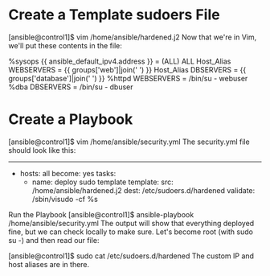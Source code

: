 # Create a Template sudoers File

[ansible@control1]$ vim /home/ansible/hardened.j2
Now that we're in Vim, we'll put these contents in the file:


%sysops {{ ansible_default_ipv4.address }} = (ALL) ALL
Host_Alias WEBSERVERS = {{ groups['web']|join(' ') }}
Host_Alias DBSERVERS = {{ groups['database']|join(' ') }}
%httpd WEBSERVERS = /bin/su - webuser
%dba DBSERVERS = /bin/su - dbuser

# Create a Playbook
[ansible@control1]$ vim /home/ansible/security.yml
The security.yml file should look like this:

---
- hosts: all
  become: yes
  tasks:
  - name: deploy sudo template
    template:
      src: /home/ansible/hardened.j2
      dest: /etc/sudoers.d/hardened
      validate: /sbin/visudo -cf %s

Run the Playbook
[ansible@control1]$ ansible-playbook /home/ansible/security.yml
The output will show that everything deployed fine, but we can check locally to make sure. Let's become root (with sudo su -) and then read our file:

[ansible@control1]$ sudo cat /etc/sudoers.d/hardened
The custom IP and host aliases are in there.